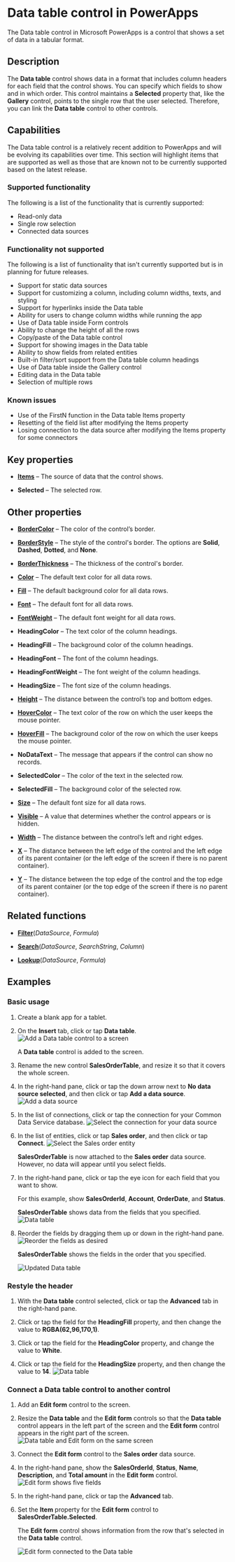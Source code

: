 <properties
	pageTitle="Data table control: reference | Microsoft PowerApps"
	description="Information, including properties and examples, about the Data table control"
	services="powerapps"
	documentationCenter="na"
	authors="jasongre"
	manager="kfend"
	editor=""
	tags=""/>

<tags
   ms.service="powerapps"
   ms.devlang="na"
   ms.topic="article"
   ms.tgt_pltfrm="na"
   ms.workload="na"
   ms.date="05/17/2017"
   ms.author="kfend"/>

# Data table control in PowerApps #
The Data table control in Microsoft PowerApps is a control that shows a set of data in a tabular format.

## Description ##
The **Data table** control shows data in a format that includes column headers for each field that the control shows. You can specify which fields to show and in which order. This control maintains a **Selected** property that, like the **Gallery** control, points to the single row that the user selected. Therefore, you can link the **Data table** control to other controls.

## Capabilities ##
The Data table control is a relatively recent addition to PowerApps and will be evolving its capabilities over time. This section will highlight items that are supported as well as those that are known not to be currently supported based on the latest release.

### Supported functionality ###
The following is a list of the functionality that is currently supported:
- Read-only data
- Single row selection
- Connected data sources

### Functionality not supported ###
The following is a list of functionality that isn't currently supported but is in planning for future releases.
- Support for static data sources
- Support for customizing a column, including column widths, texts, and styling
- Support for hyperlinks inside the Data table
- Ability for users to change column widths while running the app
- Use of Data table inside Form controls
- Ability to change the height of all the rows
- Copy/paste of the Data table control
- Support for showing images in the Data table
- Ability to show fields from related entities
- Built-in filter/sort support from the Data table column headings
- Use of Data table inside the Gallery control
- Editing data in the Data table
- Selection of multiple rows

### Known issues ###
- Use of the FirstN function in the Data table Items property
- Resetting of the field list after modifying the Items property
- Losing connection to the data source after modifying the Items property for some connectors

## Key properties ##
+ [**Items**](properties-core.md) – The source of data that the control shows.

+ **Selected** – The selected row.

## Other properties
+ [**BorderColor**](properties-color-border.md) – The color of the control’s border.

+ [**BorderStyle**](properties-color-border.md) – The style of the control's border. The options are **Solid**, **Dashed**, **Dotted**, and **None**.

+ [**BorderThickness**](properties-color-border.md) – The thickness of the control's border.

+ [**Color**](properties-color-border.md) – The default text color for all data rows.

+ [**Fill**](properties-color-border.md) – The default background color for all data rows.

+ [**Font**](properties-text.md) – The default font for all data rows.

+ [**FontWeight**](properties-text.md) – The default font weight for all data rows.

+ **HeadingColor** – The text color of the column headings.

+ **HeadingFill** – The background color of the column headings.

+ **HeadingFont** – The font of the column headings.

+ **HeadingFontWeight** – The font weight of the column headings.

+ **HeadingSize** – The font size of the column headings.

+ [**Height**](properties-size-location.md) – The distance between the control’s top and bottom edges.

+ [**HoverColor**](properties-color-border.md) – The text color of the row on which the user keeps the mouse pointer.

+ [**HoverFill**](properties-color-border.md) – The background color of the row on which the user keeps the mouse pointer.

+ **NoDataText** – The message that appears if the control can show no records.

+ **SelectedColor** – The color of the text in the selected row.

+ **SelectedFill** – The background color of the selected row.

+ [**Size**](properties-text.md) – The default font size for all data rows.

+ [**Visible**](properties-core.md) – A value that determines whether the control appears or is hidden.

+ [**Width**](properties-size-location.md) – The distance between the control’s left and right edges.

+ [**X**](properties-size-location.md) – The distance between the left edge of the control and the left edge of its parent container (or the left edge of the screen if there is no parent container).

+ [**Y**](properties-size-location.md) – The distance between the top edge of the control and the top edge of its parent container (or the top edge of the screen if there is no parent container).

## Related functions

+ [**Filter**](function-filter-lookup.md)(*DataSource*, *Formula*)

+ [**Search**](function-filter-lookup.md)(*DataSource*, *SearchString*, *Column*)

+ [**Lookup**](function-filter-lookup.md)(*DataSource*, *Formula*)

## Examples
### Basic usage
1. Create a blank app for a tablet.

2. On the **Insert** tab, click or tap **Data table**.
   ![Add a Data table control to a screen](./media/control-data-table/insert-data-table.png)

   A **Data table** control is added to the screen.

3. Rename the new control **SalesOrderTable**, and resize it so that it covers the whole screen.

4. In the right-hand pane, click or tap the down arrow next to **No data source selected**, and then click or tap **Add a data source**.
   ![Add a data source](./media/control-data-table/add-data-to-data-table.png)

5. In the list of connections, click or tap the connection for your Common Data Service database.
   ![Select the connection for your data source](./media/control-data-table/choose-cds-data-table.png)

6. In the list of entities, click or tap **Sales order**, and then click or tap **Connect**.
   ![Select the **Sales order** entity](./media/control-data-table/choose-so-data-table.png)

   **SalesOrderTable** is now attached to the **Sales order** data source. However, no data will appear until you select fields.

7. In the right-hand pane, click or tap the eye icon for each field that you want to show.

	For this example, show **SalesOrderId**, **Account**, **OrderDate**, and **Status**.

   **SalesOrderTable** shows data from the fields that you specified.
   ![Data table](./media/control-data-table/pre-order-data-table.png)

8. Reorder the fields by dragging them up or down in the right-hand pane.
   ![Reorder the fields as desired](./media/control-data-table/field-reorder-data-table.png)

   **SalesOrderTable** shows the fields in the order that you specified.

   ![Updated Data table](./media/control-data-table/post-order-data-table.png)

### Restyle the header ###
1. With the **Data table** control selected, click or tap the **Advanced** tab in the right-hand pane.

2. Click or tap the field for the **HeadingFill** property, and then change the value to **RGBA(62,96,170,1)**.

3. Click or tap the field for the **HeadingColor** property, and change the value to **White**.

4. Click or tap the field for the **HeadingSize** property, and then change the value to **14**.
   ![Data table](./media/control-data-table/restyled-data-table.png)

### Connect a **Data table** control to another control
1. Add an **Edit form** control to the screen.

2. Resize the **Data table** and the **Edit form** controls so that the **Data table** control appears in the left part of the screen and the **Edit form** control appears in the right part of the screen.
   ![Data table and **Edit** form on the same screen](./media/control-data-table/data-table-empty-form.png)

3. Connect the **Edit form** control to the **Sales order** data source.

4. In the right-hand pane, show the **SalesOrderId**, **Status**, **Name**, **Description**, and **Total amount** in the **Edit form** control.
   ![**Edit** form shows five fields](./media/control-data-table/data-table-disconnected-form.png)

3. In the right-hand pane, click or tap the **Advanced** tab.

4. Set the **Item** property for the **Edit form** control to **SalesOrderTable.Selected**.

	The **Edit form** control shows information from the row that's selected in the **Data table** control.

   ![**Edit** form connected to the Data table](./media/control-data-table/connected-form-data-table.png)
